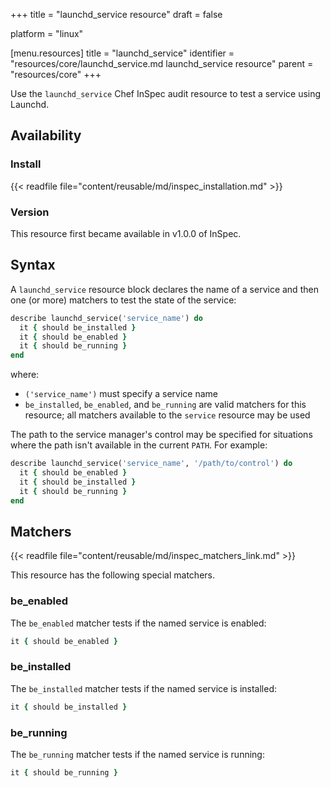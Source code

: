 +++
title = "launchd_service resource"
draft = false

platform = "linux"

[menu.resources]
    title = "launchd_service"
    identifier = "resources/core/launchd_service.md launchd_service resource"
    parent = "resources/core"
+++

Use the `launchd_service` Chef InSpec audit resource to test a service using Launchd.

## Availability

### Install

{{< readfile file="content/reusable/md/inspec_installation.md" >}}

### Version

This resource first became available in v1.0.0 of InSpec.

## Syntax

A `launchd_service` resource block declares the name of a service and then one (or more) matchers to test the state of the service:

```ruby
describe launchd_service('service_name') do
  it { should be_installed }
  it { should be_enabled }
  it { should be_running }
end
```

where:

- `('service_name')` must specify a service name
- `be_installed`, `be_enabled`, and `be_running` are valid matchers for this resource; all matchers available to the `service` resource may be used

The path to the service manager's control may be specified for situations where the path isn't available in the current `PATH`. For example:

```ruby
describe launchd_service('service_name', '/path/to/control') do
  it { should be_enabled }
  it { should be_installed }
  it { should be_running }
end
```

## Matchers

{{< readfile file="content/reusable/md/inspec_matchers_link.md" >}}

This resource has the following special matchers.

### be_enabled

The `be_enabled` matcher tests if the named service is enabled:

```ruby
it { should be_enabled }
```

### be_installed

The `be_installed` matcher tests if the named service is installed:

```ruby
it { should be_installed }
```

### be_running

The `be_running` matcher tests if the named service is running:

```ruby
it { should be_running }
```
